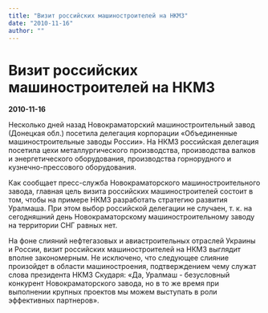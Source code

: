 ```yaml
---
title: "Визит российских машиностроителей на НКМЗ"
date: "2010-11-16"
author: ""
---
```


# Визит российских машиностроителей на НКМЗ

**2010-11-16** 

Несколько дней назад Новокраматорский машиностроительный завод (Донецкая обл.) посетила делегация корпорации «Объединенные машиностроительные заводы России». На НКМЗ российская делегация посетила цехи металлургического производства, производства валков и энергетического оборудования, производства горнорудного и кузнечно-прессового оборудования.

Как сообщает пресс-служба Новокраматорского машиностроительного завода, главная цель визита российских машиностроителей состоит в том, чтобы на примере НКМЗ разработать стратегию развития Уралмаша. При этом выбор российской делегации не случаен, т. к. на сегодняшний день Новокраматорскому машиностроительному заводу на территории СНГ равных нет.

На фоне слияний нефтегазовых и авиастроительных отраслей Украины и России, визит российских машиностроителей на НКМЗ выглядит вполне закономерным. Не исключено, что следующее слияние произойдет в области машиностроения, подтверждением чему служат слова президента НКМЗ Скударя: «Да, Уралмаш - безусловный конкурент Новокраматорского завода, но в то же время при выполнении крупных проектов мы можем выступать в роли эффективных партнеров».